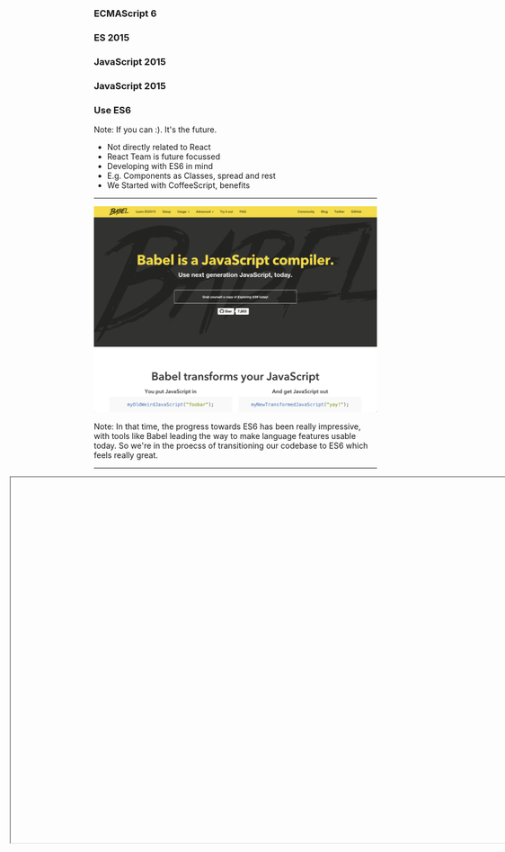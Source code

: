 ### ECMAScript 6<!-- .element: style="text-decoration: line-through; color: #AAA;" -->
### ES 2015<!-- .element: style="text-decoration: line-through; color: #AAA;" -->
### JavaScript 2015<!-- .element: style="text-decoration: line-through; color: #AAA;" -->
### JavaScript 2015<!-- .element: style="text-decoration: line-through; color: #AAA;" -->
### Use ES6

Note:
If you can :). It's the future.
- Not directly related to React
- React Team is future focussed
- Developing with ES6 in mind
- E.g. Components as Classes, spread and rest
- We Started with CoffeeScript, benefits

---

![babel](../../images/babel.png)<!-- .element: width="700"-->

Note:
In that time, the progress towards ES6 has been really impressive, with tools like Babel leading the way to make language features usable today. So we're in the proecss of transitioning our codebase to ES6 which feels really great.


---

<iframe width="1280px" style="max-width: 1280px; margin-left: -150px;" height="650px" data-src="https://babeljs.io/repl/#?experimental=true&evaluate=true&loose=false&spec=false&code=export%20class%20Counter%20extends%20React.Component%20%7B%0A%20%20constructor(props)%20%7B%0A%20%20%20%20super(props)%3B%0A%20%20%20%20this.state%20%3D%20%7Bcount%3A%20props.initialCount%7D%3B%0A%20%20%7D%0A%20%20tick()%20%7B%0A%20%20%20%20this.setState(%7Bcount%3A%20this.state.count%20%2B%201%7D)%3B%0A%20%20%7D%0A%20%20render()%20%7B%0A%20%20%20%20return%20(%0A%20%20%20%20%20%20%3Cdiv%20onClick%3D%7Bthis.tick.bind(this)%7D%3E%0A%20%20%20%20%20%20%20%20Clicks%3A%20%7Bthis.state.count%7D%0A%20%20%20%20%20%20%3C%2Fdiv%3E%0A%20%20%20%20)%3B%0A%20%20%7D%0A%7D%0ACounter.propTypes%20%3D%20%7B%20initialCount%3A%20React.PropTypes.number%20%7D%3B%0ACounter.defaultProps%20%3D%20%7B%20initialCount%3A%200%20%7D%3B" />  

